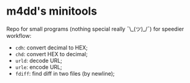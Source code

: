 # m4dd's minitools
Repo for small programs (nothing special really ¯\\\_(ツ)\_/¯) for speedier workflow:
- `cdh`: convert decimal to HEX;
- `chd`: convert HEX to decimal;
- `urld`: decode URL;
- `urle`: encode URL;
- `fdiff`: find diff in two files (by newline);
